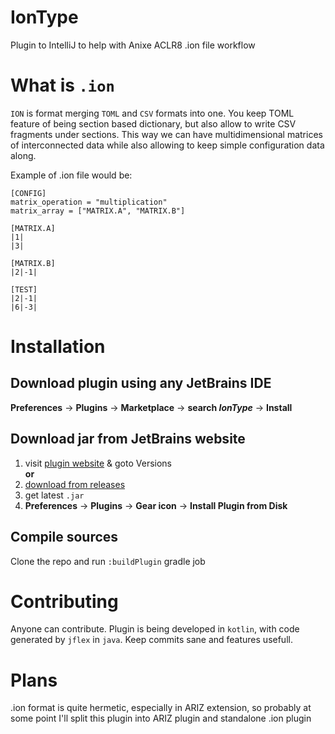 # IonType
Plugin to IntelliJ to help with Anixe ACLR8 .ion file workflow

# What is `.ion`
`ION` is format merging `TOML` and `CSV` formats into one.
You keep TOML feature of being section based dictionary, but also allow to write CSV fragments under sections.
This way we can have multidimensional matrices of interconnected data while also allowing to keep simple configuration data along.

Example of .ion file would be:
```
[CONFIG]
matrix_operation = "multiplication"
matrix_array = ["MATRIX.A", "MATRIX.B"]

[MATRIX.A]
|1|
|3|

[MATRIX.B]
|2|-1|

[TEST]
|2|-1|
|6|-3|
```

# Installation
## Download plugin using any JetBrains IDE
**Preferences** -> **Plugins** -> **Marketplace** -> **search _IonType_** -> **Install**

## Download jar from JetBrains website
1) visit [plugin website](https://plugins.jetbrains.com/plugin/13632-iontype) & goto Versions  
**or**    
2) [download from releases](https://github.com/luke-biel/IonType/releases/download)
3) get latest `.jar`
4) **Preferences** -> **Plugins** -> **Gear icon** -> **Install Plugin from Disk**

## Compile sources
Clone the repo and run `:buildPlugin` gradle job

# Contributing
Anyone can contribute.
Plugin is being developed in `kotlin`, with code generated by `jflex` in `java`.
Keep commits sane and features usefull.

# Plans
.ion format is quite hermetic, especially in ARIZ extension, so probably at some point I'll split this plugin into ARIZ plugin and standalone .ion plugin
